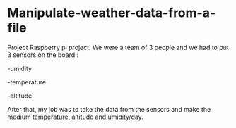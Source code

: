 # Manipulate-weather-data-from-a-file

Project Raspberry pi project. We were a team of 3 people and we had to put 3 sensors on the board : 

-umidity

-temperature

-altitude. 

After that, my job was to take the data from the sensors and make the medium temperature, altitude and umidity/day.
